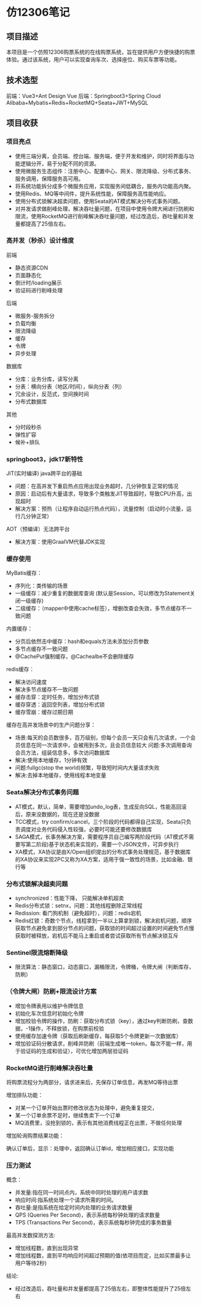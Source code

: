 # 仿12306笔记

## 项目描述

本项目是一个仿照12306购票系统的在线购票系统，旨在提供用户方便快捷的购票体验。通过该系统，用户可以实现查询车次、选择座位、购买车票等功能。

## 技术选型

前端：Vue3+Ant Design Vue
后端：Springboot3+Spring Cloud Alibaba+Mybatis+Redis+RocketMQ+Seata+JWT+MySQL

## 项目收获

### 项目亮点

- 使用三端分离，会员端、控台端、服务端，便于开发和维护，同时将界面与功能逻辑分开，易于分配不同的资源。
- 使用微服务生态组件：注册中心、配置中心、网关、限流降级、分布式事务、服务调用，保障服务高可用。
- 将系统功能拆分成多个微服务应用，实现服务间低耦合，服务内功能高内聚。
- 使用Redis、MQ等中间件，提升系统性能，保障服务高性能响应。
- 使用分布式锁解决超卖问题，使用Seata的AT模式解决分布式事务问题。
- 对并发请求做削峰处理，解决吞吐量问题，在项目中使用令牌大闸进行防刷和限流，使用RocketMQ进行削峰解决吞吐量问题，经过改造后，吞吐量和并发量都提高了25倍左右。

### 高并发（秒杀）设计维度

前端

- 静态资源CDN
- 页面静态化
- 倒计时/loading展示
- 验证码进行削峰处理

后端

- 微服务-服务拆分
- 负载均衡
- 限流降级
- 缓存
- 令牌
- 异步处理

数据库

- 分库：业务分库，读写分离
- 分表：横向分表（地区/时间），纵向分表（列）
- 冗余设计，反范式，空间换时间
- 分布式数据库

其他

- 分时段秒杀
- 弹性扩容
- 候补+排队

### springboot3，jdk17新特性

JIT(实时编译) java跨平台的基础

- 问题：在高并发下重启热点应用出现业务超时，几分钟恢复正常的情况
- 原因：启动后有大量请求，导致多个类触发JIT导致超时，导致CPU升高，出现超时
- 解决方案：预热（让程序自动运行热点代码），流量控制（启动时小流量，运行几分钟正常）

AOT（预编译）无法跨平台

- 解决方案：使用GraaIVM代替JDK实现

### 缓存使用

MyBatis缓存：

- 序列化：类传输的场景
- 一级缓存：减少重复的数据库查询 (默认是Session，可以修改为Statement关闭一级缓存)
- 二级缓存：（mapper中使用cache标签），增删改查会失效，多节点缓存不一致问题

内置缓存：

- 分页后依然击中缓存：hash和equals方法未添加分页参数
- 多节点缓存不一致问题
- @CachePut强制缓存，@Cachealbe不会删除缓存

redis缓存：

- 解决访问速度
- 解决多节点缓存不一致问题
- 缓存击穿：定时任务，增加分布式锁
- 缓存穿透：返回空列表，增加分布式锁
- 缓存雪崩：缓存过期日期

缓存在高并发场景中的生产问题分享：

- 场景:每天的会员数很多，百万级别，但每个会员一天只会有几次请求，一个会员信息在同一次请求中，会被用到多次，且会员信息较大
  问题:多次调用查询会员方法，组装信息多，多次访问数据库
- 解决:使用本地缓存，1分钟有效
- 问题:fullgc(stop the world)频繁，导致短时间内大量请求失败
- 解决:去掉本地缓存，使用线程本地变量

### Seata解决分布式事务问题

- AT模式，默认，简单，需要增加undo_log表，生成反向SQL，性能高回滚后，原来没数据的，现在还是没数据
- TCC模式，try confirm/cancel，三个阶段的代码都得自己实现，Seata只负责调度对业务代码侵入性较强，必要时可能还要修改数据库
- SAGA模式，长事务解决方案，需要程序员自己编写两阶段代码（AT模式不需要写第二阶段)基于状态机来实现的，需要一个JSON文件，可异步执行
- XA模式，XA协议是由X/Open组织提出的分布式事务处理规范，基于数据库的XA协议来实现2PC又称为XA方案，适用于强一致性的场景，比如金融、银行等

### 分布式锁解决超卖问题

- synchronized：性能下降， 只能解决单机超卖
- Redis分布式锁：setnx，问题：其他线程删除正常线程
- Redission: 看门狗机制（避免超时），问题：redis宕机
- Redis红锁：奇数个节点，线程拿到一半以上算拿到锁，解决宕机问题，顺序获取节点避免拿到部分节点的问题，获取锁的时间超过设置的时间避免节点慢获取时被释放，宕机后不能马上重启或者尝试获取所有节点解决锁互斥

### Sentinel限流熔断降级

- 限流算法：静态窗口，动态窗口，漏桶限流，令牌桶，令牌大闸（判断库存，防刷）

### （令牌大闸）防刷+限流设计方案

- 增加令牌表用以维护令牌信息
- 初始化车次信息时初始化令牌
- 增加校验令牌的操作，防刷：获取分布式锁（key），通过key判断防刷，查数据，-1操作，不释放锁，在购票前校验
- 使用缓存加速令牌（获取后刷新缓存，每获取5个令牌更新一次数据库）
- 增加验证码分散请求，削峰并防刷（前端生成唯一token，每次不能一样，用于验证码的生成和验证），可优化增加两层验证码

### RocketMQ进行削峰解决吞吐量

将购票流程分为两部分，请求进来后，先保存订单信息，再发MQ等待出票

增加排队功能：

- 对某一个订单开始出票时修改状态为处理中，避免重复提交，
- 某一个订单余票不足时，继续售卖下一个订单
- MQ消费里，没抢到锁的，表示有其他消费线程正在出票，不做任何处理

增加轮询购票结果功能：

确认订单后，显示：处理中，返回确认订单id，增加相应接口，实现功能

### 压力测试

概念：

- 并发量:指在同一时间点内，系统中同时处理的用户请求数
- 响应时间:指系统处理一个请求所需的时间。
- 吞吐量:是指系统在给定时间内处理的业务请求数量
- QPS (Queries Per Second)，表示系统每秒钟处理的请求数量
- TPS (Transactions Per Second)，表示系统每秒钟完成的事务数量

最高并发数探测方法:

- 增加线程数，直到出现异常
- 增加线程数，直到平均响应时间超过预期的值(依项目而定，比如买票最多让用户等待2秒)

结论:

- 经过改造后，吞吐量和并发量都提高了25倍左右，即整体性能提升了25倍左右